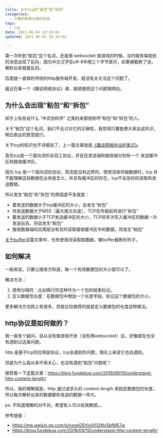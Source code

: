 ```yaml
---
title: 关于tcp的”粘包“和“拆包”
categories:
  - 计算机网络与操作系统
tags:
  - tcp
date: 2021-06-04 18:19:04
updated: 2021-06-04 18:19:04

---
```


第一次听到“粘包”这个名词，还是用 websocket 做游戏的时候，当时服务端收到的消息出现了乱码，因为中文汉字在utf-8中用三个字节表示，如果被截断了话，解析出来就是乱码。

后面就一直做的传统的http服务端开发，就没有太关注这个问题了。

最近在看一个《趣谈网络协议》课，就顺便把这个问题搞明白。

<!--more-->

## 为什么会出现”粘包“和“拆包”

知乎上有些说什么 “中式伪科学” 之类的来鄙视称呼“粘包”和“拆包”的人。

关于“粘包”这个名词，我们不去讨论它的正确性，我觉得只要能使大家达成共识，明白表达的意思就行。

关于tcp的知识也不详细说了，上一篇文章就是[《趣谈网络协议的笔记》](http://ruomuc.gitee.io/blog/2021/05/19/%E8%B6%A3%E8%B0%88%E7%BD%91%E7%BB%9C%E5%8D%8F%E8%AE%AE-%E7%AC%94%E8%AE%B0/)。



首先tcp是一个面向流的全双工协议，并且在发送端和接收端分别有一个 发送缓冲区和接收缓冲区。

因为 tcp 是一个面向流的协议，而流是没有边界的，使用流来传输数据时，tcp 并不能理解这些数据在业务层含义，并且有缓冲区的存在，tcp不会及时的读取和发送数据。

所以发生“粘包”和”拆包“的原因差不多就是：

- 要发送的数据大于tcp缓冲区的大小，会发生“拆包”
- 待发送数据大于MSS（最大报文长度），TCP在传输前将进行”拆包“
- 要发送的数据小于TCP发送缓冲区的大小，TCP将多次写入缓冲区的数据一次发送出去，将会发生“粘包”
- 接收数据端的应用层没有及时读取接收缓冲区中的数据，将发生“粘包”

[关于buffer](http://ruomuc.gitee.io/blog/2018/08/15/%E5%85%B3%E4%BA%8EBuffer/)这篇文章中，也有使用流读取取数据，被buffer截断的列子。



## 如何解决

一般来说，只要让接收方知道，每一个有效数据包的大小就可以了。

解决方法：

1. 使用分隔符：比如换行符这种作为一个包的结束标记。
2. 定义数据包长度：在数据包中增加一个长度字段，标记这个数据包的大小。

更多解决方法网上有很多，但是比较推荐的就是定义数据包的长度这种做法。



## http协议是如何做的？

我一直有个疑问，自从没有做游戏开发（没有用websocket）后，好像就在也没有遇到过这类问题。

http 是基于tcp的应用层协议，tcp会遇到的问题，理论上来说它也会遇到。

但是为什么我从来不用关心，也没有遇到“粘包”问题呢？

推荐看一下这篇文章：https://blog.fundebug.com/2019/09/10/understand-http-content-length/

所以，我的理解就是，http 通过请求头的 content-length 来指定数据包的长度，所以每次解析出来的数据都和发送的数据一样大。

ps: 不知道理解的对不对。希望有人可以给我解惑。。



参考链接：

- https://mp.weixin.qq.com/s/nsgeG5h1xiVO2Ny5bfM57w
- https://blog.fundebug.com/2019/09/10/understand-http-content-length/
